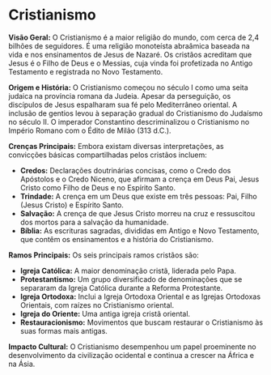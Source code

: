 # Cristianismo

**Visão Geral:**
O Cristianismo é a maior religião do mundo, com cerca de 2,4 bilhões de seguidores. É uma religião monoteísta abraâmica baseada na vida e nos ensinamentos de Jesus de Nazaré. Os cristãos acreditam que Jesus é o Filho de Deus e o Messias, cuja vinda foi profetizada no Antigo Testamento e registrada no Novo Testamento.

**Origem e História:**
O Cristianismo começou no século I como uma seita judaica na província romana da Judeia. Apesar da perseguição, os discípulos de Jesus espalharam sua fé pelo Mediterrâneo oriental. A inclusão de gentios levou à separação gradual do Cristianismo do Judaísmo no século II. O imperador Constantino descriminalizou o Cristianismo no Império Romano com o Édito de Milão (313 d.C.).

**Crenças Principais:**
Embora existam diversas interpretações, as convicções básicas compartilhadas pelos cristãos incluem:
- **Credos:** Declarações doutrinárias concisas, como o Credo dos Apóstolos e o Credo Niceno, que afirmam a crença em Deus Pai, Jesus Cristo como Filho de Deus e no Espírito Santo.
- **Trindade:** A crença em um Deus que existe em três pessoas: Pai, Filho (Jesus Cristo) e Espírito Santo.
- **Salvação:** A crença de que Jesus Cristo morreu na cruz e ressuscitou dos mortos para a salvação da humanidade.
- **Bíblia:** As escrituras sagradas, divididas em Antigo e Novo Testamento, que contêm os ensinamentos e a história do Cristianismo.

**Ramos Principais:**
Os seis principais ramos cristãos são:
- **Igreja Católica:** A maior denominação cristã, liderada pelo Papa.
- **Protestantismo:** Um grupo diversificado de denominações que se separaram da Igreja Católica durante a Reforma Protestante.
- **Igreja Ortodoxa:** Inclui a Igreja Ortodoxa Oriental e as Igrejas Ortodoxas Orientais, com raízes no Cristianismo oriental.
- **Igreja do Oriente:** Uma antiga igreja cristã oriental.
- **Restauracionismo:** Movimentos que buscam restaurar o Cristianismo às suas formas mais antigas.

**Impacto Cultural:**
O Cristianismo desempenhou um papel proeminente no desenvolvimento da civilização ocidental e continua a crescer na África e na Ásia.

